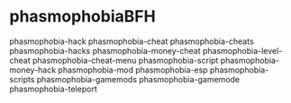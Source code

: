 # phasmophobiaBFH
phasmophobia-hack phasmophobia-cheat phasmophobia-cheats phasmophobia-hacks phasmophobia-money-cheat phasmophobia-level-cheat phasmophobia-cheat-menu phasmophobia-script phasmophobia-money-hack phasmophobia-mod phasmophobia-esp phasmophobia-scripts phasmophobia-gamemods phasmophobia-gamemode phasmophobia-teleport
